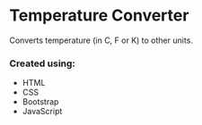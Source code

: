 # Temperature Converter
Converts temperature (in C, F or K) to other units.

### Created using:
- HTML
- CSS
- Bootstrap
- JavaScript
